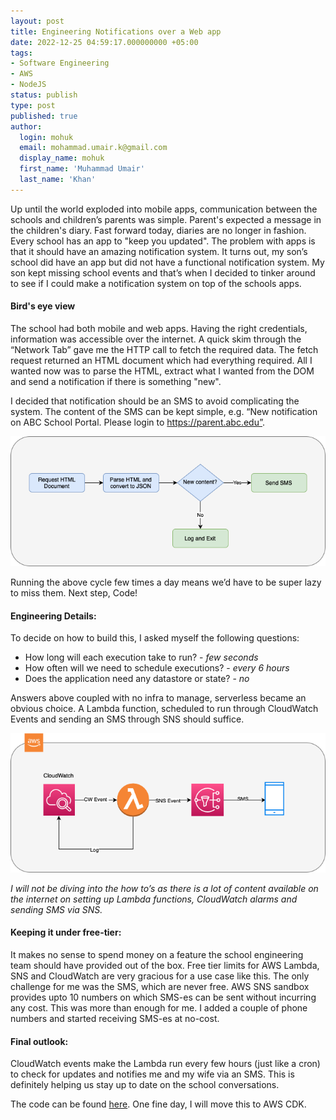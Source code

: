 ```yaml
---
layout: post
title: Engineering Notifications over a Web app
date: 2022-12-25 04:59:17.000000000 +05:00
tags:
- Software Engineering
- AWS
- NodeJS
status: publish
type: post
published: true
author:
  login: mohuk
  email: mohammad.umair.k@gmail.com
  display_name: mohuk
  first_name: 'Muhammad Umair'
  last_name: 'Khan'
---
```

Up until the world exploded into mobile apps, communication between the schools and children’s parents was simple. Parent's expected a message in the children's diary. Fast forward today, diaries are no longer in fashion. Every school has an app to "keep you updated". The problem with apps is that it should have an amazing notification system. It turns out, my son’s school did have an app but did not have a functional notification system. My son kept missing school events and that’s when I decided to tinker around to see if I could make a notification system on top of the schools apps.

#### Bird's eye view
The school had both mobile and web apps. Having the right credentials, information was accessible over the internet. A quick skim through the “Network Tab” gave me the HTTP call to fetch the required data. The fetch request returned an HTML document which had everything required. All I wanted now was to parse the HTML, extract what I wanted from the DOM and send a notification if there is something "new". 

I decided that notification should be an SMS to avoid complicating the system. The content of the SMS can be kept simple, e.g. “New notification on ABC School Portal. Please login to https://parent.abc.edu”.

![High level flow](/assets/img/2022-12-25-img-01.png)

Running the above cycle few times a day means we’d have to be super lazy to miss them. Next step, Code!

#### Engineering Details:
To decide on how to build this, I asked myself the following questions:

- How long will each execution take to run? - *few seconds*
- How often will we need to schedule executions? - *every 6 hours*
- Does the application need any datastore or state? - *no*

Answers above coupled with no infra to manage, serverless became an obvious choice. A Lambda function, scheduled to run through CloudWatch Events and sending an SMS through SNS should suffice.

![AWS flow](/assets/img/2022-12-25-img-02.png)

*I will not be diving into the how to’s as there is a lot of content available on the internet on setting up Lambda functions, CloudWatch alarms and sending SMS via SNS.*

#### Keeping it under free-tier:
It makes no sense to spend money on a feature the school engineering team should have provided out of the box. Free tier limits for AWS Lambda, SNS and CloudWatch are very gracious for a use case like this. The only challenge for me was the SMS, which are never free. AWS SNS sandbox provides upto 10 numbers on which SMS-es can be sent without incurring any cost. This was more than enough for me. I added a couple of phone numbers and started receiving SMS-es at no-cost.

#### Final outlook:
CloudWatch events make the Lambda run every few hours (just like a cron) to check for updates and notifies me and my wife via an SMS. This is definitely helping us stay up to date on the school conversations. 

The code can be found [here](https://github.com/mohuk/fps-connect-notifications). One fine day, I will move this to AWS CDK.
